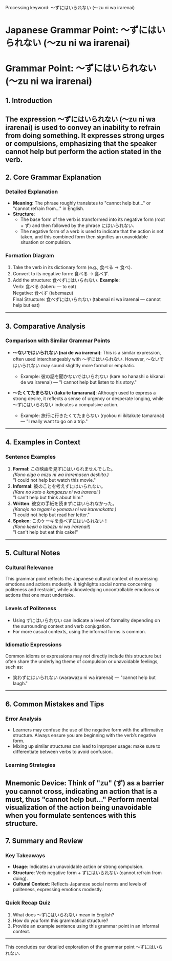 Processing keyword: ～ずにはいられない (〜zu ni wa irarenai)
# Japanese Grammar Point: ～ずにはいられない (〜zu ni wa irarenai)
# Grammar Point: ～ずにはいられない (〜zu ni wa irarenai)
## 1. Introduction
The expression ～ずにはいられない (〜zu ni wa irarenai) is used to convey an inability to refrain from doing something. It expresses strong urges or compulsions, emphasizing that the speaker cannot help but perform the action stated in the verb.
---
## 2. Core Grammar Explanation
### Detailed Explanation
- **Meaning**: The phrase roughly translates to "cannot help but..." or "cannot refrain from..." in English.
- **Structure**: 
  - The base form of the verb is transformed into its negative form (root + ず) and then followed by the phrase にはいられない.
  - The negative form of a verb is used to indicate that the action is not taken, and this combined form then signifies an unavoidable situation or compulsion.
### Formation Diagram
1. Take the verb in its dictionary form (e.g., 食べる → 食べ).
2. Convert to its negative form: 食べる → 食べず.
3. Add the structure: 食べずにはいられない.
**Example**:  
Verb: 食べる (taberu — to eat)  
Negative: 食べず (tabemazu)  
Final Structure: 食べずにはいられない (tabenai ni wa irarenai — cannot help but eat)
---
## 3. Comparative Analysis
### Comparison with Similar Grammar Points
- **～ないではいられない (nai de wa irarenai)**: This is a similar expression, often used interchangeably with ～ずにはいられない. However, ～ないではいられない may sound slightly more formal or emphatic.
  - Example: 彼の話を聞かないではいられない (kare no hanashi o kikanai de wa irarenai) — "I cannot help but listen to his story."
  
- **～たくてたまらない (taku te tamaranai)**: Although used to express a strong desire, it reflects a sense of urgency or desperate longing, while ～ずにはいられない indicates a compulsive action.
  - Example: 旅行に行きたくてたまらない (ryokou ni ikitakute tamaranai) — "I really want to go on a trip."
---
## 4. Examples in Context
### Sentence Examples
1. **Formal**: この映画を見ずにはいられませんでした。  
   *(Kono eiga o mizu ni wa iraremasen deshita.)*  
   "I could not help but watch this movie."
2. **Informal**: 彼のことを考えずにはいられない。  
   *(Kare no koto o kangaezu ni wa irarenai.)*  
   "I can't help but think about him."
3. **Written**: 彼女の手紙を読まずにはいられなかった。  
   *(Kanojo no tegami o yomazu ni wa irarenakatta.)*  
   "I could not help but read her letter."
4. **Spoken**: このケーキを食べずにはいられない！  
   *(Kono keeki o tabezu ni wa irarenai!)*  
   "I can't help but eat this cake!"
---
## 5. Cultural Notes
### Cultural Relevance
This grammar point reflects the Japanese cultural context of expressing emotions and actions modestly. It highlights social norms concerning politeness and restraint, while acknowledging uncontrollable emotions or actions that one must undertake. 
### Levels of Politeness
- Using ずにはいられない can indicate a level of formality depending on the surrounding context and verb conjugation.
- For more casual contexts, using the informal forms is common.
### Idiomatic Expressions
Common idioms or expressions may not directly include this structure but often share the underlying theme of compulsion or unavoidable feelings, such as:
- 笑わずにはいられない (warawazu ni wa irarenai) — "cannot help but laugh."
---
## 6. Common Mistakes and Tips
### Error Analysis
- Learners may confuse the use of the negative form with the affirmative structure. Always ensure you are beginning with the verb’s negative form.
- Mixing up similar structures can lead to improper usage: make sure to differentiate between verbs to avoid confusion.
### Learning Strategies
**Mnemonic Device**: Think of "zu" (ず) as a barrier you cannot cross, indicating an action that is a must, thus "cannot help but..." Perform mental visualization of the action being unavoidable when you formulate sentences with this structure.
---
## 7. Summary and Review
### Key Takeaways
- **Usage**: Indicates an unavoidable action or strong compulsion.
- **Structure**: Verb negative form + ずにはいられない (cannot refrain from doing).
- **Cultural Context**: Reflects Japanese social norms and levels of politeness, expressing emotions modestly.
### Quick Recap Quiz
1. What does ～ずにはいられない mean in English?
2. How do you form this grammatical structure?
3. Provide an example sentence using this grammar point in an informal context.
---
This concludes our detailed exploration of the grammar point ～ずにはいられない.

